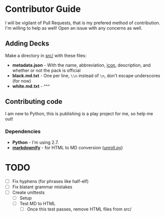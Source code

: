 # Contributor Guide

I will be vigilant of Pull Requests, that is my prefered method of contribution. I'm willing to help as well! Open an issue with any concerns as well.

## Adding Decks

Make a directory in [src/](../src) with these files:
 - **metadata.json** - With the name, abbreviation, [icon](http://fontawesome.io/icons/ "Font Awesome"), description, and whether or not the pack is official
 - **black.md.txt** - One per line, `\\n` instead of `\n`, don't escape underscores (for now)
 - **white.md.txt** - ^^^

## Contributing code

I am new to Python, this is publishing is a play project for me, so help me out!

### Dependencies

 - **Python** - I'm using 2.7.
 - [**markdownify**](https://github.com/matthewwithanm/python-markdownify) - for HTML to MD conversion ([unroll.py](../unroll.py))

# TODO
- [ ] Fix hyphens (for phrases like half-elf)
- [ ] Fix blatant grammar mistakes
- [ ] Create unittests
  - [ ] Setup
  - [ ] Test MD to HTML
    - [ ] Once this test passes, remove HTML files from src/
